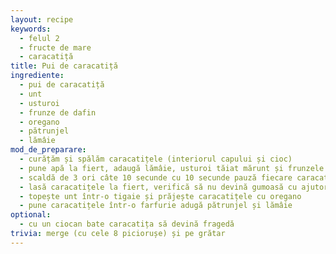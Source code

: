 ```yaml
---
layout: recipe
keywords:
  - felul 2
  - fructe de mare
  - caracatiță
title: Pui de caracatiță
ingrediente:
  - pui de caracatiță
  - unt
  - usturoi
  - frunze de dafin
  - oregano
  - pătrunjel
  - lămâie
mod_de_preparare:
  - curățăm și spălăm caracatițele (interiorul capului și cioc)
  - pune apă la fiert, adaugă lămâie, usturoi tăiat mărunt și frunzele de dafin
  - scaldă de 3 ori câte 10 secunde cu 10 secunde pauză fiecare caracatiță pe rând în apa fiartă
  - lasă caracatițele la fiert, verifică să nu devină gumoasă cu ajutorul unui cuțit cu vârf ascuțit
  - topește unt într-o tigaie și prăjește caracatițele cu oregano
  - pune caracatițele într-o farfurie adugă pătrunjel și lămâie
optional:
  - cu un ciocan bate caracatița să devină fragedă
trivia: merge (cu cele 8 piciorușe) și pe grătar
---
```

